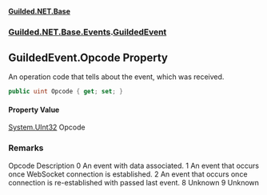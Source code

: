 #### [Guilded.NET.Base](Guilded_NET_Base.md 'Guilded.NET.Base')
### [Guilded.NET.Base.Events](Guilded_NET_Base.md#Guilded_NET_Base_Events 'Guilded.NET.Base.Events').[GuildedEvent](GuildedEvent.md 'Guilded.NET.Base.Events.GuildedEvent')
## GuildedEvent.Opcode Property
An operation code that tells about the event, which was received.  
```csharp
public uint Opcode { get; set; }
```
#### Property Value
[System.UInt32](https://docs.microsoft.com/en-us/dotnet/api/System.UInt32 'System.UInt32')
Opcode
### Remarks
<list type="table">
  <listheader>
    <term>Opcode</term>
    <description>Description</description>
  </listheader>
  <item>
    <term>
      <c>0</c>
    </term>
    <description>An event with data associated.</description>
  </item>
  <item>
    <term>
      <c>1</c>
    </term>
    <description>An event that occurs once WebSocket connection is established.</description>
  </item>
  <item>
    <term>
      <c>2</c>
    </term>
    <description>An event that occurs once connection is re-established with passed last event.</description>
  </item>
  <item>
    <term>
      <c>8</c>
    </term>
    <description>Unknown</description>
  </item>
  <item>
    <term>
      <c>9</c>
    </term>
    <description>Unknown</description>
  </item>
</list>
